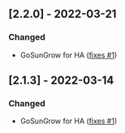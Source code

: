 ## [2.2.0] - 2022-03-21
### Changed
- GoSunGrow for HA ([fixes #1](https://github.com/MickMake/GoSunGrow/issues/2))

## [2.1.3] - 2022-03-14
### Changed
- GoSunGrow for HA ([fixes #1](https://github.com/MickMake/GoSunGrow/issues/1))

